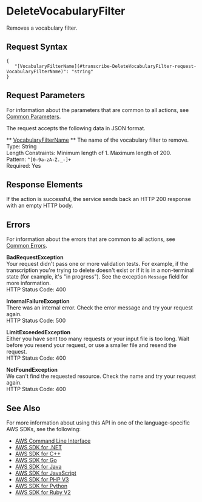 # DeleteVocabularyFilter<a name="API_DeleteVocabularyFilter"></a>

Removes a vocabulary filter\.

## Request Syntax<a name="API_DeleteVocabularyFilter_RequestSyntax"></a>

```
{
   "[VocabularyFilterName](#transcribe-DeleteVocabularyFilter-request-VocabularyFilterName)": "string"
}
```

## Request Parameters<a name="API_DeleteVocabularyFilter_RequestParameters"></a>

For information about the parameters that are common to all actions, see [Common Parameters](CommonParameters.md)\.

The request accepts the following data in JSON format\.

 ** [VocabularyFilterName](#API_DeleteVocabularyFilter_RequestSyntax) **   <a name="transcribe-DeleteVocabularyFilter-request-VocabularyFilterName"></a>
The name of the vocabulary filter to remove\.  
Type: String  
Length Constraints: Minimum length of 1\. Maximum length of 200\.  
Pattern: `^[0-9a-zA-Z._-]+`   
Required: Yes

## Response Elements<a name="API_DeleteVocabularyFilter_ResponseElements"></a>

If the action is successful, the service sends back an HTTP 200 response with an empty HTTP body\.

## Errors<a name="API_DeleteVocabularyFilter_Errors"></a>

For information about the errors that are common to all actions, see [Common Errors](CommonErrors.md)\.

 **BadRequestException**   
Your request didn't pass one or more validation tests\. For example, if the transcription you're trying to delete doesn't exist or if it is in a non\-terminal state \(for example, it's "in progress"\)\. See the exception `Message` field for more information\.  
HTTP Status Code: 400

 **InternalFailureException**   
There was an internal error\. Check the error message and try your request again\.  
HTTP Status Code: 500

 **LimitExceededException**   
Either you have sent too many requests or your input file is too long\. Wait before you resend your request, or use a smaller file and resend the request\.  
HTTP Status Code: 400

 **NotFoundException**   
We can't find the requested resource\. Check the name and try your request again\.  
HTTP Status Code: 400

## See Also<a name="API_DeleteVocabularyFilter_SeeAlso"></a>

For more information about using this API in one of the language\-specific AWS SDKs, see the following:
+  [AWS Command Line Interface](https://docs.aws.amazon.com/goto/aws-cli/transcribe-2017-10-26/DeleteVocabularyFilter) 
+  [AWS SDK for \.NET](https://docs.aws.amazon.com/goto/DotNetSDKV3/transcribe-2017-10-26/DeleteVocabularyFilter) 
+  [AWS SDK for C\+\+](https://docs.aws.amazon.com/goto/SdkForCpp/transcribe-2017-10-26/DeleteVocabularyFilter) 
+  [AWS SDK for Go](https://docs.aws.amazon.com/goto/SdkForGoV1/transcribe-2017-10-26/DeleteVocabularyFilter) 
+  [AWS SDK for Java](https://docs.aws.amazon.com/goto/SdkForJava/transcribe-2017-10-26/DeleteVocabularyFilter) 
+  [AWS SDK for JavaScript](https://docs.aws.amazon.com/goto/AWSJavaScriptSDK/transcribe-2017-10-26/DeleteVocabularyFilter) 
+  [AWS SDK for PHP V3](https://docs.aws.amazon.com/goto/SdkForPHPV3/transcribe-2017-10-26/DeleteVocabularyFilter) 
+  [AWS SDK for Python](https://docs.aws.amazon.com/goto/boto3/transcribe-2017-10-26/DeleteVocabularyFilter) 
+  [AWS SDK for Ruby V2](https://docs.aws.amazon.com/goto/SdkForRubyV2/transcribe-2017-10-26/DeleteVocabularyFilter) 